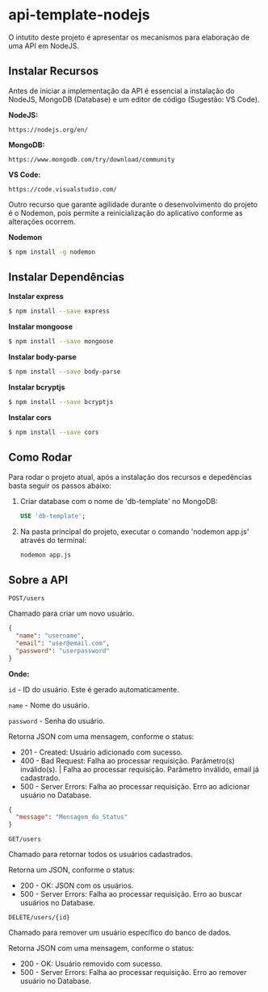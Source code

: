 # api-template-nodejs

O intutito deste projeto é apresentar os mecanismos para elaboração de uma API em NodeJS.

## Instalar Recursos

Antes de iniciar a implementação da API é essencial a instalação do NodeJS, MongoDB (Database) e um editor de código (Sugestão: VS Code).

**NodeJS:**

`https://nodejs.org/en/`

**MongoDB:**

`https://www.mongodb.com/try/download/community`

**VS Code:**

`https://code.visualstudio.com/`

Outro recurso que garante agilidade durante o desenvolvimento do projeto é o Nodemon, pois permite a reinicialização do aplicativo conforme as alterações ocorrem.

**Nodemon**
```sh
$ npm install -g nodemon
```

## Instalar Dependências

**Instalar express**
```sh
$ npm install --save express
```
**Instalar mongoose**
```sh
$ npm install --save mongoose
```
**Instalar body-parse**
```sh
$ npm install --save body-parse
```
**Instalar bcryptjs**
```sh
$ npm install --save bcryptjs
```
**Instalar cors**
```sh
$ npm install --save cors
```

## Como Rodar

Para rodar o projeto atual, após a instalação dos recursos e depedências basta seguir os passos abaixo:

1. Criar database com o nome de 'db-template' no MongoDB:
    ```sql
    USE 'db-template';
    ```
2. Na pasta principal do projeto, executar o comando 'nodemon app.js' através do terminal:
    ```bash
    nodemon app.js
    ```

## Sobre a API

`POST/users`

Chamado para criar um novo usuário.

```json
{
  "name": "username",
  "email": "user@email.com",
  "password": "userpassword"
}
```

**Onde:**

`id` - ID do usuário. Este é gerado automaticamente.

`name` - Nome do usuário.

`password` - Senha do usuário.

Retorna JSON com uma mensagem, conforme o status:

* 201 - Created: Usuário adicionado com sucesso.
* 400 - Bad Request: Falha ao processar requisição. Parâmetro(s) inválido(s). | Falha ao processar requisição. Parâmetro inválido, email já cadastrado.
* 500 - Server Errors: Falha ao processar requisição. Erro ao adicionar usuário no Database.

```json
{
  "message": "Mensagem_do_Status"
}
```

`GET/users`

Chamado para retornar todos os usuários cadastrados.

Retorna um JSON, conforme o status:

* 200 - OK: JSON com os usuários.
* 500 - Server Errors: Falha ao processar requisição. Erro ao buscar usuários no Database.

`DELETE/users/{id}`

Chamado para remover um usuário específico do banco de dados.

Retorna JSON com uma mensagem, conforme o status:

* 200 - OK: Usuário removido com sucesso.
* 500 - Server Errors: Falha ao processar requisição. Erro ao remover usuário no Database.
